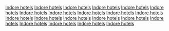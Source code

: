 <a href="http://www.google.com.gi/url?q=https://sunvilla.in">Indore hotels</a>
<a href="http://www.google.gp/url?q=https://sunvilla.in">Indore hotels</a>
<a href="http://maps.google.gr/url?q=https://sunvilla.in">Indore hotels</a>
<a href="http://www.google.hn/url?q=https://sunvilla.in">Indore hotels</a>
<a href="https://images.google.co.id/url?q=https://sunvilla.in">Indore hotels</a>
<a href="http://www.google.iq/url?q=https://sunvilla.in">Indore hotels</a>
<a href="http://www.google.is/url?q=https://sunvilla.in">Indore hotels</a>
<a href="http://www.google.com.cu/url?q=https://sunvilla.in">Indore hotels</a>
<a href="http://www.google.cv/url?q=https://sunvilla.in">Indore hotels</a>
<a href="http://www.google.com.cy/url?q=https://sunvilla.in">Indore hotels</a>
<a href="http://www.google.dj/url?q=https://sunvilla.in">Indore hotels</a>
<a href="http://www.google.dz/url?q=https://sunvilla.in">Indore hotels</a>
<a href="http://www.google.co.kr/url?q=https://sunvilla.in">Indore hotels</a>
<a href="http://www.google.com.kw/url?q=https://sunvilla.in">Indore hotels</a>
<a href="http://www.google.kz/url?q=https://sunvilla.in">Indore hotels</a>
<a href="http://www.google.com.lb/url?q=https://sunvilla.in">Indore hotels</a>
<a href="http://www.google.com.ly/url?q=https://sunvilla.in">Indore hotels</a>
<a href="http://www.google.co.ma/url?q=https://sunvilla.in">Indore hotels</a>
<a href="http://www.google.md/url?q=https://sunvilla.in">Indore hotels</a>
<a href="http://www.google.me/url?q=https://sunvilla.in">Indore hotels</a>
<a href="http://www.google.mk/url?q=https://sunvilla.in">Indore hotels</a>

